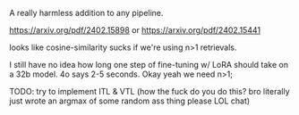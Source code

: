 A really harmless addition to any pipeline.

https://arxiv.org/pdf/2402.15898 or https://arxiv.org/pdf/2402.15441

looks like cosine-similarity sucks if we're using n>1 retrievals.

I still have no idea how long one step of fine-tuning w/ LoRA should take on a 32b model.
4o says 2-5 seconds.
Okay yeah we need n>1;

TODO: try to implement ITL & VTL (how the fuck do you do this? bro literally just wrote
an argmax of some random ass thing please LOL chat)